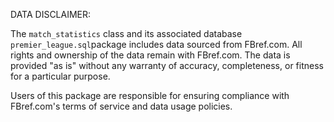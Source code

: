 DATA DISCLAIMER:

The `match_statistics` class and its associated database `premier_league.sql`package includes data sourced from FBref.com. All rights and ownership of the data remain with FBref.com. The data is provided "as is" without any warranty of accuracy, completeness, or fitness for a particular purpose.

Users of this package are responsible for ensuring compliance with FBref.com's terms of service and data usage policies.
